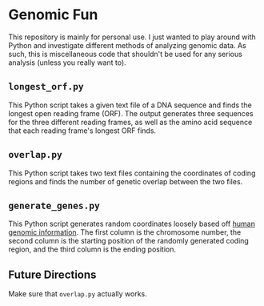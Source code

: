 # Genomic Fun
This repository is mainly for personal use. I just wanted to play around with Python and investigate different methods of analyzing genomic data. As such, this is miscellaneous code that shouldn't be used for any serious analysis (unless you really want to).
## `longest_orf.py`
This Python script takes a given text file of a DNA sequence and finds the longest open reading frame (ORF). The output generates three sequences for the three different reading frames, as well as the amino acid sequence that each reading frame's longest ORF finds.
## `overlap.py`
This Python script takes two text files containing the coordinates of coding regions and finds the number of genetic overlap between the two files.
## `generate_genes.py`
This Python script generates random coordinates loosely based off [human genomic information](https://www.ncbi.nlm.nih.gov/books/NBK22266/). The first column is the chromosome number, the second column is the starting position of the randomly generated coding region, and the third column is the ending position.
## Future Directions
Make sure that `overlap.py` actually works.
